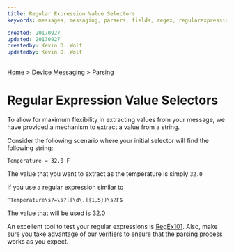 ```yaml
---
title: Regular Expression Value Selectors
keywords: messages, messaging, parsers, fields, regex, regularexpressions

created: 20170927
updated: 20170927
createdby: Kevin D. Wolf
updatedby: Kevin D. Wolf
---
```

[Home](../../Index.md) > [Device Messaging](../Index.md) > [Parsing](Index.md)

# Regular Expression Value Selectors

To allow for maximum flexibility in extracting values from your message, we have provided a mechanism to extract a value from a string.

Consider the following scenario where your initial selector will find the following string:
```
Temperature = 32.0 F
```

The value that you want to extract as the temperature is simply ```32.0```

If you use a regular expression similar to

```
^Temperature\s?=\s?([\d\.]{1,5})\s?F$
```

The value that will be used is 32.0

An excellent tool to test your regular expressions is [RegEx101](http://regex101.com).  Also, make sure you take advantage of our 
[verifiers](Verifiers.md) to ensure that the parsing process works as you expect. 
